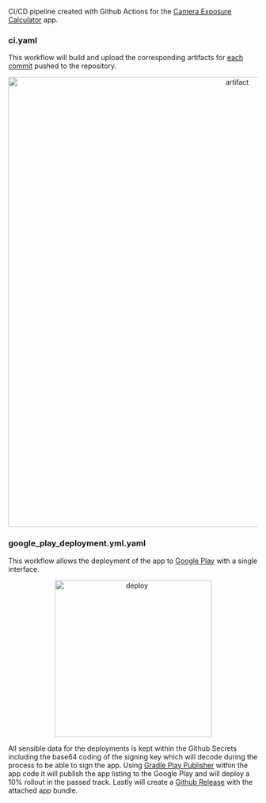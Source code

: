 
CI/CD pipeline created with Github Actions for the [Camera Exposure Calculator]([https://github.com/awoisoak/photo-shop](https://github.com/awoisoak/Camera-Exposure-Calculator)) app. 
 ### ci.yaml
 This workflow will build and upload the corresponding artifacts for [each commit](https://github.com/awoisoak/Camera-Exposure-Calculator/actions/runs/3228411301) pushed to the repository.
<p align="center">
<img width="909" alt="artifact" src="https://user-images.githubusercontent.com/11469990/195252296-b1e41e42-b7a7-47c1-8733-f3815db47dee.png">
</p>


 ### google_play_deployment.yml.yaml

 This workflow allows the deployment of the app to [Google Play](https://play.google.com/store/apps/details?id=com.awoisoak.exposure) with a single interface.

<p align="center">
<img width="317" alt="deploy" src="https://user-images.githubusercontent.com/11469990/195251751-bc819862-ed0f-47bd-bef5-bedb16465bd2.png">
</p>

All sensible data for the deployments is kept within the Github Secrets including the base64 coding of the signing key which will decode during the process to be able to sign the app.
Using [Gradle Play Publisher](https://github.com/Triple-T/gradle-play-publisher) within the app code it will publish the app listing to the Google Play and will deploy a 10% rollout in the passed track.
Lastly will create a [Github Release](https://github.com/awoisoak/Camera-Exposure-Calculator/releases/tag/1.8) with the attached app bundle.
